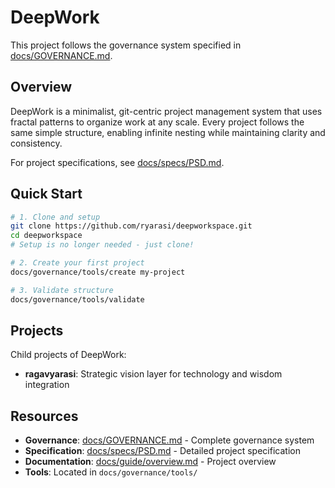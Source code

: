 # DeepWork
<!-- This file follows template @governance/templates/library/T002 -->

This project follows the governance system specified in [docs/GOVERNANCE.md](docs/GOVERNANCE.md).

## Overview

DeepWork is a minimalist, git-centric project management system that uses fractal patterns to organize work at any scale. Every project follows the same simple structure, enabling infinite nesting while maintaining clarity and consistency.

For project specifications, see [docs/specs/PSD.md](docs/specs/PSD.md).

## Quick Start

```bash
# 1. Clone and setup
git clone https://github.com/ryarasi/deepworkspace.git
cd deepworkspace
# Setup is no longer needed - just clone!

# 2. Create your first project
docs/governance/tools/create my-project

# 3. Validate structure
docs/governance/tools/validate
```

## Projects

Child projects of DeepWork:
- **ragavyarasi**: Strategic vision layer for technology and wisdom integration

## Resources

- **Governance**: [docs/GOVERNANCE.md](docs/GOVERNANCE.md) - Complete governance system
- **Specification**: [docs/specs/PSD.md](docs/specs/PSD.md) - Detailed project specification
- **Documentation**: [docs/guide/overview.md](docs/guide/overview.md) - Project overview
- **Tools**: Located in `docs/governance/tools/`